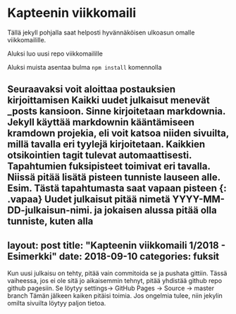 # Kapteenin viikkomaili

Tällä jekyll pohjalla saat helposti hyvännäköisen ulkoasun omalle viikkomailille.

Aluksi luo uusi repo viikkomailille

Aluksi muista asentaa bulma
<code>npm install</code> komennolla

Seuraavaksi voit aloittaa postauksien kirjoittamisen
Kaikki uudet julkaisut menevät _posts kansioon. Sinne kirjoitetaan markdownia. Jekyll käyttää markdownin kääntämiseen kramdown projekia, eli voit katsoa niiden sivuilta, millä tavalla eri tyylejä kirjoitetaan.
Kaikkien otsikointien tagit tulevat automaattisesti. Tapahtumien fuksipisteet toimivat eri tavalla. Niissä pitää lisätä pisteen tunniste lauseen alle.
Esim.
Tästä tapahtumasta saat vapaan pisteen
{: .vapaa}
Uudet julkaisut pitää nimetä YYYY-MM-DD-julkaisun-nimi. ja jokaisen alussa pitää olla tunniste, kuten alla
---
layout: post
title:  "Kapteenin viikkomaili 1/2018 - Esimerkki"
date:   2018-09-10
categories: fuksit
---
Kun uusi julkaisu on tehty, pitää vain commitoida se ja pushata gittiin.
Tässä vaiheessa, jos ei ole sitä jo aikaisemmin tehnyt, pitää yhdistää github repo github pagesiin.
Se löytyy settings-> GitHub Pages -> Source -> master branch
Tämän jälkeen kaiken pitäisi toimia. Jos ongelmia tulee, niin jekylin omilta sivuilta löytyy paljon tietoa.
